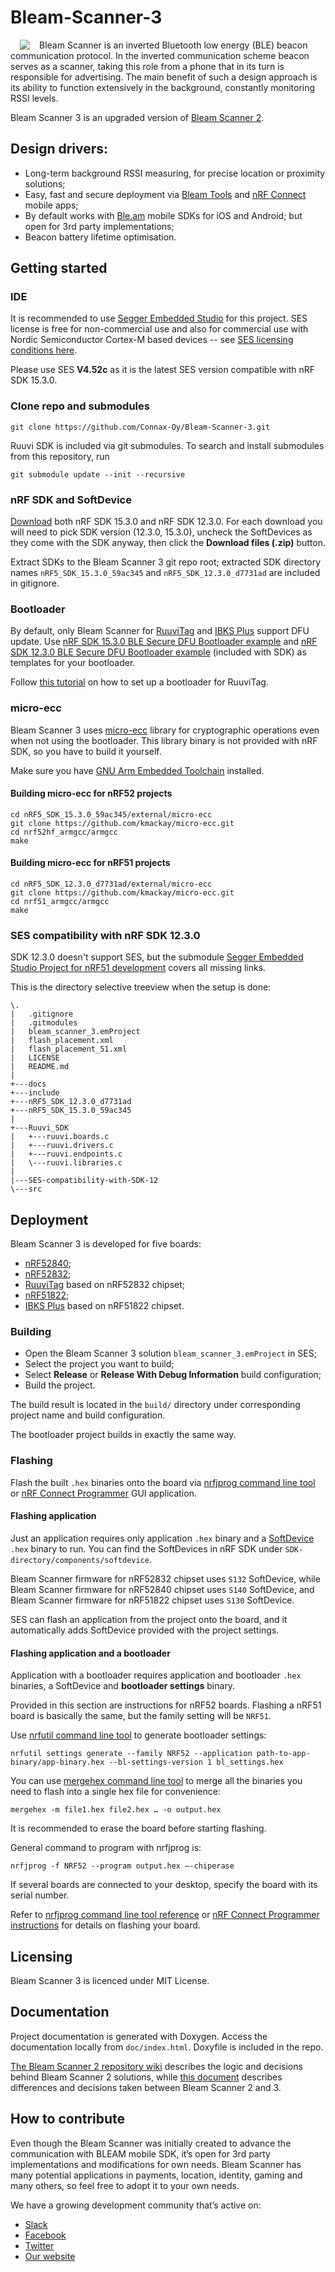 # Bleam-Scanner-3

<img align="left" src="https://user-images.githubusercontent.com/44293126/112982869-ab80c700-9165-11eb-9872-a304371a0b83.png" hspace="15" style="float: left">Bleam Scanner is an inverted Bluetooth low energy (BLE) beacon communication protocol. In the inverted communication scheme beacon serves as a scanner, taking this role from a phone that in its turn is responsible for advertising. The main benefit of such a design approach is its ability to function extensively in the background, constantly monitoring RSSI levels.

Bleam Scanner 3 is an upgraded version of [Bleam Scanner 2](https://github.com/Connax-Oy/Bleam-Scanner-2).

## Design drivers:
* Long-term background RSSI measuring, for precise location or proximity solutions; 
* Easy, fast and secure deployment via [Bleam Tools](https://play.google.com/store/apps/details?id=io.connax.bleneurowrite) and [nRF Connect](https://play.google.com/store/apps/details?id=no.nordicsemi.android.mcp&hl=en&gl=US) mobile apps; 
* By default works with [Ble.am](https://ble.am/) mobile SDKs for iOS and Android; but open for 3rd party implementations; 
* Beacon battery lifetime optimisation.

## Getting started

### IDE

It is recommended to use [Segger Embedded Studio](https://www.segger.com/downloads/embedded-studio) for this project.
SES license is free for non-commercial use and also for commercial use with Nordic Semiconductor Cortex-M based devices --
see [SES licensing conditions here](https://www.segger.com/products/development-tools/embedded-studio/license/licensing-conditions).

Please use SES **V4.52c** as it is the latest SES version compatible with nRF SDK 15.3.0.

### Clone repo and submodules

```
git clone https://github.com/Connax-Oy/Bleam-Scanner-3.git
```

Ruuvi SDK is included via git submodules. To search and install submodules from this repository, run

```
git submodule update --init --recursive
```

### nRF SDK and SoftDevice

[Download](https://www.nordicsemi.com/Software-and-tools/Software/nRF5-SDK/Download) both nRF SDK 15.3.0 and nRF SDK 12.3.0.
For each download you will need to pick SDK version (12.3.0, 15.3.0),
uncheck the SoftDevices as they come with the SDK anyway, then click the **Download files (.zip)** button.

Extract SDKs to the Bleam Scanner 3 git repo root; extracted SDK directory names `nRF5_SDK_15.3.0_59ac345` and `nRF5_SDK_12.3.0_d7731ad` are included in gitignore.

### Bootloader

By default, only Bleam Scanner for [RuuviTag](https://ruuvi.com/ruuvitag/) and [IBKS Plus](https://accent-systems.com/product/ibks-plus) support DFU update.
Use [nRF SDK 15.3.0 BLE Secure DFU Bootloader example](https://infocenter.nordicsemi.com/topic/com.nordic.infocenter.sdk5.v15.3.0/ble_sdk_app_dfu_bootloader.html)
and [nRF SDK 12.3.0 BLE Secure DFU Bootloader example](https://infocenter.nordicsemi.com/topic/com.nordic.infocenter.sdk5.v12.3.0/ble_sdk_app_dfu_bootloader.html)
(included with SDK) as templates for your bootloader.

Follow [this tutorial](https://ruuvi.com/ruuvi-firmware-part-12-bootloader/) on how to set up a bootloader for RuuviTag.

### micro-ecc

Bleam Scanner 3 uses [micro-ecc](https://github.com/kmackay/micro-ecc) library for cryptographic operations even when not using the bootloader.
This library binary is not provided with nRF SDK, so you have to build it yourself.

Make sure you have [GNU Arm Embedded Toolchain](https://developer.arm.com/tools-and-software/open-source-software/developer-tools/gnu-toolchain/gnu-rm) installed.

#### Building micro-ecc for nRF52 projects
```
cd nRF5_SDK_15.3.0_59ac345/external/micro-ecc
git clone https://github.com/kmackay/micro-ecc.git
cd nrf52hf_armgcc/armgcc
make
```

#### Building micro-ecc for nRF51 projects
```
cd nRF5_SDK_12.3.0_d7731ad/external/micro-ecc
git clone https://github.com/kmackay/micro-ecc.git
cd nrf51_armgcc/armgcc
make
```

### SES compatibility with nRF SDK 12.3.0
SDK 12.3.0 doesn't support SES, but the submodule [Segger Embedded Studio Project for nRF51 development](https://github.com/jimmywong2003/SES-Project-For-NRF51.git)
covers all missing links.

This is the directory selective treeview when the setup is done:
```
\.
|   .gitignore
|   .gitmodules
|   bleam_scanner_3.emProject
|   flash_placement.xml
|   flash_placement_51.xml
|   LICENSE
|   README.md
|   
+---docs
+---include
+---nRF5_SDK_12.3.0_d7731ad
+---nRF5_SDK_15.3.0_59ac345
|                       
+---Ruuvi_SDK
|   +---ruuvi.boards.c
|   +---ruuvi.drivers.c         
|   +---ruuvi.endpoints.c
|   \---ruuvi.libraries.c
|               
|---SES-compatibility-with-SDK-12
\---src
```

## Deployment

Bleam Scanner 3 is developed for five boards:
* [nRF52840](https://infocenter.nordicsemi.com/topic/struct_nrf52/struct/nrf52840.html);
* [nRF52832](https://infocenter.nordicsemi.com/topic/struct_nrf52/struct/nrf52832.html);
* [RuuviTag](https://ruuvi.com/ruuvitag/) based on nRF52832 chipset;
* [nRF51822](https://infocenter.nordicsemi.com/topic/struct_nrf51/struct/nrf51822.html);
* [IBKS Plus](https://accent-systems.com/product/ibks-plus) based on nRF51822 chipset.

### Building

* Open the Bleam Scanner 3 solution `bleam_scanner_3.emProject` in SES;
* Select the project you want to build;
* Select **Release** or **Release With Debug Information** build configuration;
* Build the project.

The build result is located in the `build/` directory under corresponding project name and build configuration.

The bootloader project builds in exactly the same way.

### Flashing

Flash the built `.hex` binaries onto the board via [nrfjprog command line tool](https://infocenter.nordicsemi.com/index.jsp?topic=%2Fug_nrf_cltools%2FUG%2Fcltools%2Fnrf_nrfjprogexe.html)
or [nRF Connect Programmer](https://infocenter.nordicsemi.com/index.jsp?topic=%2Fug_nc_programmer%2FUG%2Fnrf_connect_programmer%2Fncp_introduction.html) GUI application.

#### Flashing application

Just an application requires only application `.hex` binary and a [SoftDevice](https://infocenter.nordicsemi.com/topic/struct_nrf52/struct/nrf52_softdevices.html) `.hex` binary to run.
You can find the SoftDevices in nRF SDK under `SDK-directory/components/softdevice`.

Bleam Scanner firmware for nRF52832 chipset uses `S132` SoftDevice,
while Bleam Scanner firmware for nRF52840 chipset uses `S140` SoftDevice,
and Bleam Scanner firmware for nRF51822 chipset uses `S130` SoftDevice.

SES can flash an application from the project onto the board, and it automatically adds SoftDevice provided with the project settings.

#### Flashing application and a bootloader

Application with a bootloader requires application and bootloader `.hex` binaries, a SoftDevice and **bootloader settings** binary.

Provided in this section are instructions for nRF52 boards.
Flashing a nRF51 board is basically the same, but the family setting will be `NRF51`.

Use [nrfutil command line tool](https://infocenter.nordicsemi.com/index.jsp?topic=%2Fug_nrfutil%2FUG%2Fnrfutil%2Fnrfutil_intro.html) to generate bootloader settings:
```
nrfutil settings generate --family NRF52 --application path-to-app-binary/app-binary.hex --bl-settings-version 1 bl_settings.hex
```

You can use [mergehex command line tool](https://infocenter.nordicsemi.com/topic/ug_nrf_cltools/UG/cltools/nrf_mergehex.html)
to merge all the binaries you need to flash into a single hex file for convenience:
```
mergehex -m file1.hex file2.hex … -o output.hex
```

It is recommended to erase the board before starting flashing.

General command to program with nrfjprog is:
```
nrfjprog -f NRF52 --program output.hex –-chiperase
```

If several boards are connected to your desktop, specify the board with its serial number.

Refer to [nrfjprog command line tool reference](https://infocenter.nordicsemi.com/topic/ug_nrf_cltools/UG/cltools/nrf_nrfjprogexe_reference.html)
or [nRF Connect Programmer instructions](https://infocenter.nordicsemi.com/topic/ug_nc_programmer/UG/nrf_connect_programmer/ncp_programming_dongle.html)
for details on flashing your board.

## Licensing

Bleam Scanner 3 is licenced under MIT License.

## Documentation

Project documentation is generated with Doxygen.
Access the documentation locally from `doc/index.html`.
Doxyfile is included in the repo.

[The Bleam Scanner 2 repository wiki](https://github.com/Connax-Oy/Bleam-Scanner-2/wiki) describes the logic and decisions behind Bleam Scanner 2 solutions,
while [this document](https://github.com/Connax-Oy/Bleam-Scanner-3/blob/main/docs/bleam-scanner-2-3-differences.md) describes
differences and decisions taken between Bleam Scanner 2 and 3.

## How to contribute

Even though the Bleam Scanner was initially created to advance the communication with BLEAM mobile SDK,
it’s open for 3rd party implementations and modifications for own needs.
Bleam Scanner has many potential applications in payments, location, identity, gaming and many others,
so feel free to adopt it to your own needs.

We have a growing development community that’s active on:

* [Slack](https://join.slack.com/t/bleamspace/shared_invite/zt-o1w10ohw-iyzmqOkV24zh_yiYIkEbTw) 
* [Facebook](http://facebook.com/groups/connax/)
* [Twitter](https://twitter.com/bleam_official)
* [Our website](https://ble.am/opensource)
